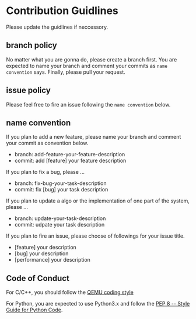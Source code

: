 # Contribution Guidlines

Please update the guidlines if neccessory.

## branch policy

No matter what you are gonna do, please create a branch first. 
You are expected to name your branch and comment your commits as `name convention` says.
Finally, please pull your request.

## issue policy

Please feel free to fire an issue following the `name convention` below.

## name convention

If you plan to add a new feature, please name your branch and comment your commit as convention below.
+ branch: add-feature-your-feature-description
+ commit: add [feature] your feature description

If you plan to fix a bug, please ...
+ branch: fix-bug-your-task-description
+ commit: fix [bug] your task description

If you plan to update a algo or the implementation of one part of the system, please ...
+ branch: update-your-task-description
+ commit: udpate your task description

If you plan to fire an issue, please choose of followings for your issue title.
+ [feature] your description
+ [bug] your description
+ [performance] your description

## Code of Conduct

For C/C++, you should follow the [QEMU coding style](https://github.com/portante/qemu/blob/master/CODING_STYLE)

For Python, you are expected to use Python3.x and follow the [PEP 8 -- Style Guide for Python Code](https://www.python.org/dev/peps/pep-0008/).


